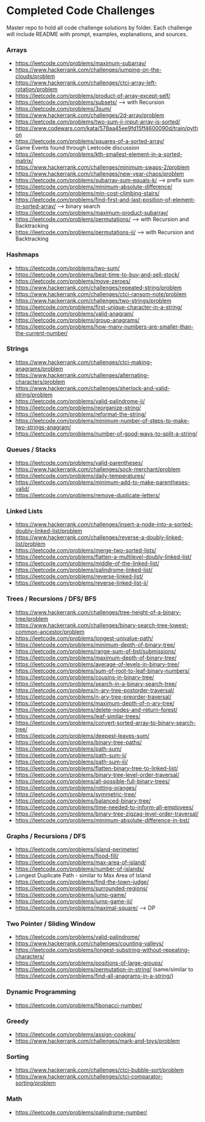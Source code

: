 # Completed Code Challenges
Master repo to hold all code challenge solutions by folder. Each challenge will include README with prompt, examples, explanations, and sources. 

### Arrays
* https://leetcode.com/problems/maximum-subarray/
* https://www.hackerrank.com/challenges/jumping-on-the-clouds/problem
* https://www.hackerrank.com/challenges/ctci-array-left-rotation/problem
* https://leetcode.com/problems/product-of-array-except-self/
* https://leetcode.com/problems/subsets/ --> with Recursion
* https://leetcode.com/problems/3sum/
* https://www.hackerrank.com/challenges/2d-array/problem
* https://leetcode.com/problems/two-sum-ii-input-array-is-sorted/
* https://www.codewars.com/kata/578aa45ee9fd15ff4600090d/train/python 
* https://leetcode.com/problems/squares-of-a-sorted-array/
* Game Events found through Leetcode discussion
* https://leetcode.com/problems/kth-smallest-element-in-a-sorted-matrix/
* https://www.hackerrank.com/challenges/minimum-swaps-2/problem
* https://www.hackerrank.com/challenges/new-year-chaos/problem
* https://leetcode.com/problems/subarray-sum-equals-k/ --> prefix sum
* https://leetcode.com/problems/minimum-absolute-difference/
* https://leetcode.com/problems/min-cost-climbing-stairs/
* https://leetcode.com/problems/find-first-and-last-position-of-element-in-sorted-array/ --> binary search
* https://leetcode.com/problems/maximum-product-subarray/
* https://leetcode.com/problems/permutations/ --> with Recursion and Backtracking
* https://leetcode.com/problems/permutations-ii/ --> with Recursion and Backtracking

### Hashmaps
* https://leetcode.com/problems/two-sum/
* https://leetcode.com/problems/best-time-to-buy-and-sell-stock/
* https://leetcode.com/problems/move-zeroes/
* https://www.hackerrank.com/challenges/repeated-string/problem
* https://www.hackerrank.com/challenges/ctci-ransom-note/problem
* https://www.hackerrank.com/challenges/two-strings/problem
* https://leetcode.com/problems/first-unique-character-in-a-string/
* https://leetcode.com/problems/valid-anagram/
* https://leetcode.com/problems/group-anagrams/
* https://leetcode.com/problems/how-many-numbers-are-smaller-than-the-current-number/

### Strings
* https://www.hackerrank.com/challenges/ctci-making-anagrams/problem
* https://www.hackerrank.com/challenges/alternating-characters/problem
* https://www.hackerrank.com/challenges/sherlock-and-valid-string/problem
* https://leetcode.com/problems/valid-palindrome-ii/
* https://leetcode.com/problems/reorganize-string/
* https://leetcode.com/problems/reformat-the-string/
* https://leetcode.com/problems/minimum-number-of-steps-to-make-two-strings-anagram/
* https://leetcode.com/problems/number-of-good-ways-to-split-a-string/

### Queues / Stacks
* https://leetcode.com/problems/valid-parentheses/
* https://www.hackerrank.com/challenges/sock-merchant/problem
* https://leetcode.com/problems/daily-temperatures/
* https://leetcode.com/problems/minimum-add-to-make-parentheses-valid/
* https://leetcode.com/problems/remove-duplicate-letters/

### Linked Lists
* https://www.hackerrank.com/challenges/insert-a-node-into-a-sorted-doubly-linked-list/problem
* https://www.hackerrank.com/challenges/reverse-a-doubly-linked-list/problem
* https://leetcode.com/problems/merge-two-sorted-lists/
* https://leetcode.com/problems/flatten-a-multilevel-doubly-linked-list/
* https://leetcode.com/problems/middle-of-the-linked-list/
* https://leetcode.com/problems/palindrome-linked-list/
* https://leetcode.com/problems/reverse-linked-list/
* https://leetcode.com/problems/reverse-linked-list-ii/

### Trees / Recursions / DFS/ BFS
* https://www.hackerrank.com/challenges/tree-height-of-a-binary-tree/problem
* https://www.hackerrank.com/challenges/binary-search-tree-lowest-common-ancestor/problem
* https://leetcode.com/problems/longest-univalue-path/
* https://leetcode.com/problems/minimum-depth-of-binary-tree/
* https://leetcode.com/problems/range-sum-of-bst/submissions/
* https://leetcode.com/problems/maximum-depth-of-binary-tree/
* https://leetcode.com/problems/average-of-levels-in-binary-tree/
* https://leetcode.com/problems/sum-of-root-to-leaf-binary-numbers/
* https://leetcode.com/problems/cousins-in-binary-tree/
* https://leetcode.com/problems/search-in-a-binary-search-tree/
* https://leetcode.com/problems/n-ary-tree-postorder-traversal/
* https://leetcode.com/problems/n-ary-tree-preorder-traversal/
* https://leetcode.com/problems/maximum-depth-of-n-ary-tree/
* https://leetcode.com/problems/delete-nodes-and-return-forest/
* https://leetcode.com/problems/leaf-similar-trees/
* https://leetcode.com/problems/convert-sorted-array-to-binary-search-tree/
* https://leetcode.com/problems/deepest-leaves-sum/
* https://leetcode.com/problems/binary-tree-paths/
* https://leetcode.com/problems/path-sum/
* https://leetcode.com/problems/path-sum-ii/
* https://leetcode.com/problems/path-sum-iii/
* https://leetcode.com/problems/flatten-binary-tree-to-linked-list/
* https://leetcode.com/problems/binary-tree-level-order-traversal/
* https://leetcode.com/problems/all-possible-full-binary-trees/
* https://leetcode.com/problems/rotting-oranges/
* https://leetcode.com/problems/symmetric-tree/
* https://leetcode.com/problems/balanced-binary-tree/
* https://leetcode.com/problems/time-needed-to-inform-all-employees/
* https://leetcode.com/problems/binary-tree-zigzag-level-order-traversal/
* https://leetcode.com/problems/minimum-absolute-difference-in-bst/

### Graphs / Recursions / DFS 
* https://leetcode.com/problems/island-perimeter/
* https://leetcode.com/problems/flood-fill/
* https://leetcode.com/problems/max-area-of-island/
* https://leetcode.com/problems/number-of-islands/
* Longest Duplicate Path - similar to Max Area of Island
* https://leetcode.com/problems/find-the-town-judge/
* https://leetcode.com/problems/surrounded-regions/
* https://leetcode.com/problems/jump-game/
* https://leetcode.com/problems/jump-game-iii/
* https://leetcode.com/problems/maximal-square/ --> DP

### Two Pointer / Sliding Window
* https://leetcode.com/problems/valid-palindrome/
* https://www.hackerrank.com/challenges/counting-valleys/
* https://leetcode.com/problems/longest-substring-without-repeating-characters/
* https://leetcode.com/problems/positions-of-large-groups/
* https://leetcode.com/problems/permutation-in-string/ (same/similar to https://leetcode.com/problems/find-all-anagrams-in-a-string/)

### Dynamic Programming
* https://leetcode.com/problems/fibonacci-number/

### Greedy
* https://leetcode.com/problems/assign-cookies/
* https://www.hackerrank.com/challenges/mark-and-toys/problem

### Sorting
* https://www.hackerrank.com/challenges/ctci-bubble-sort/problem
* https://www.hackerrank.com/challenges/ctci-comparator-sorting/problem

### Math
* https://leetcode.com/problems/palindrome-number/
